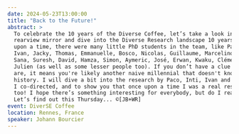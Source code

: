 ```yaml
---
date: 2024-05-23T13:00:00
title: "Back to the Future!"
abstract: >
  To celebrate the 10 years of the Diverse Coffee, let’s take a look in the
  rearview mirror and dive into the Diverse Research landscape 10 years ago. Once
  upon a time, there were many little PhD students in the team, like Paco, Inti,
  Ivan, Jacky, Thomas, Emmanuelle, Bosco, Nicolas, Guillaume, Marcelino, Juan,
  Sana, Suresh, David, Hamza, Simon, Aymeric, José, Erwan, Kwaku, Clément and
  Julien (as well as some lesser people too). If you don’t have a clue who they
  are, it means you're likely another naive millennial that doesn't know their
  history. I will dive a bit into the research by Paco, Inti, Ivan and Jacky, who
  I co-directed, and to show you that once upon a time I was a real researcher
  too! I hope there’s something interesting for everybody, but do I really care?
  Let’s find out this Thursday... ©[JB+WR]
event: DiverSE Coffee
location: Rennes, France
speaker: Johann Bourcier
---
```

